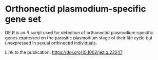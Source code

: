 # Orthonectid plasmodium-specific gene set

DE.R is an R script used for detection of orthonectid plasmodium-specific genes expressed on the parasitic plasmodium stage of their life cycle but unexpressed in sexual orthinectid individuals.

Link to the publication: https://doi.org/10.1002/jez.b.23247

